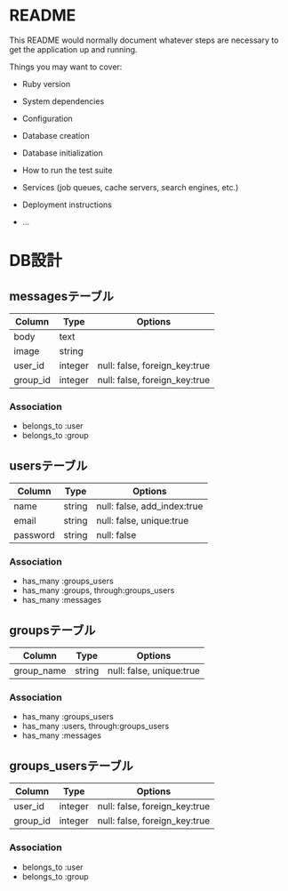 # README

This README would normally document whatever steps are necessary to get the
application up and running.

Things you may want to cover:

* Ruby version

* System dependencies

* Configuration

* Database creation

* Database initialization

* How to run the test suite

* Services (job queues, cache servers, search engines, etc.)

* Deployment instructions

* ...

# DB設計
## messagesテーブル
|Column|Type|Options|
|------|----|-------|
|body|text||
|image|string||
|user_id|integer|null: false, foreign_key:true|
|group_id|integer|null: false, foreign_key:true|
### Association
- belongs_to :user
- belongs_to :group

## usersテーブル
|Column|Type|Options|
|------|----|-------|
|name|string|null: false, add_index:true|
|email|string|null: false, unique:true|
|password|string|null: false|
### Association
- has_many :groups_users
- has_many :groups, through:groups_users
- has_many :messages

## groupsテーブル
|Column|Type|Options|
|------|----|-------|
|group_name|string|null: false, unique:true|
### Association
- has_many :groups_users
- has_many :users, through:groups_users
- has_many :messages

## groups_usersテーブル
|Column|Type|Options|
|------|----|-------|
|user_id|integer|null: false, foreign_key:true|
|group_id|integer|null: false, foreign_key:true|
### Association
- belongs_to :user
- belongs_to :group